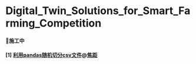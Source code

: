 # Digital_Twin_Solutions_for_Smart_Farming_Competition

#### 🚧施工中
#### [1] [利用pandas随机切分csv文件](https://www.cnblogs.com/bymo/p/7248993.html)@[焦距](https://home.cnblogs.com/u/bymo/)

